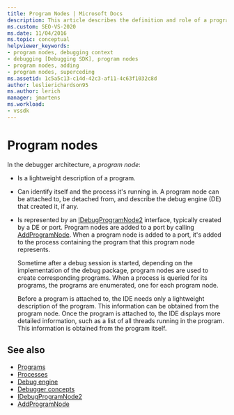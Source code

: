 ```yaml
---
title: Program Nodes | Microsoft Docs
description: This article describes the definition and role of a program node in the debugger architecture in Visual Studio.
ms.custom: SEO-VS-2020
ms.date: 11/04/2016
ms.topic: conceptual
helpviewer_keywords:
- program nodes, debugging context
- debugging [Debugging SDK], program nodes
- program nodes, adding
- program nodes, superceding
ms.assetid: 1c5a5c13-c14d-42c3-af11-4c63f1032c8d
author: leslierichardson95
ms.author: lerich
manager: jmartens
ms.workload:
- vssdk
---
```

# Program nodes
In the debugger architecture, a *program node*:

- Is a lightweight description of a program.

- Can identify itself and the process it's running in. A program node can be attached to, be detached from, and describe the debug engine (DE) that created it, if any.

- Is represented by an [IDebugProgramNode2](../../extensibility/debugger/reference/idebugprogramnode2.md) interface, typically created by a DE or port. Program nodes are added to a port by calling [AddProgramNode](../../extensibility/debugger/reference/idebugportnotify2-addprogramnode.md). When a program node is added to a port, it's added to the process containing the program that this program node represents.

  Sometime after a debug session is started, depending on the implementation of the debug package, program nodes are used to create corresponding programs. When a process is queried for its programs, the programs are enumerated, one for each program node.

  Before a program is attached to, the IDE needs only a lightweight description of the program. This information can be obtained from the program node. Once the program is attached to, the IDE displays more detailed information, such as a list of all threads running in the program. This information is obtained from the program itself.

## See also
- [Programs](../../extensibility/debugger/programs.md)
- [Processes](../../extensibility/debugger/processes.md)
- [Debug engine](../../extensibility/debugger/debug-engine.md)
- [Debugger concepts](../../extensibility/debugger/debugger-concepts.md)
- [IDebugProgramNode2](../../extensibility/debugger/reference/idebugprogramnode2.md)
- [AddProgramNode](../../extensibility/debugger/reference/idebugportnotify2-addprogramnode.md)
